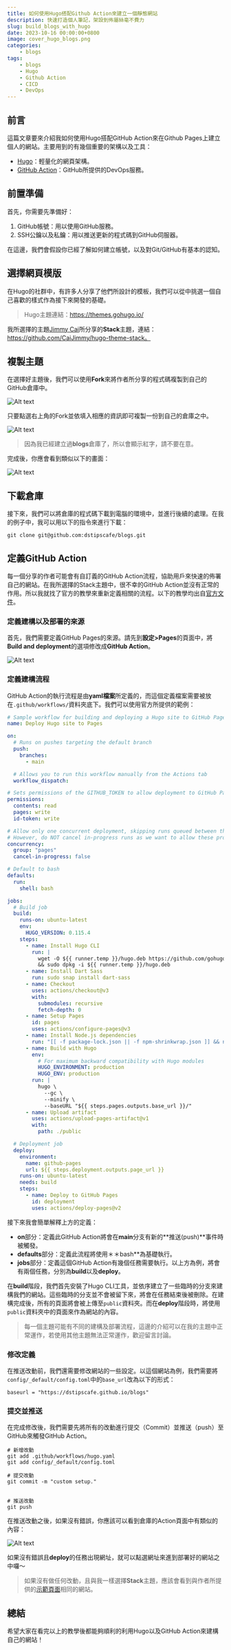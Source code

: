 ```yaml
---
title: 如何使用Hugo搭配Github Action來建立一個靜態網站
description: 快速打造個人筆記，架設到佈屬絲毫不費力
slug: build_blogs_with_hugo
date: 2023-10-16 00:00:00+0800
image: cover_hugo_blogs.png
categories:
    - blogs
tags:
    - blogs
    - Hugo
    - Github Action
    - CICD
    - DevOps
---
```



## 前言

這篇文章要來介紹我如何使用Hugo搭配GitHub Action來在Github Pages上建立個人的網站。主要用到的有幾個重要的架構以及工具：

* [Hugo](https://gohugo.io/)：輕量化的網頁架構。
* [GitHub Action](https://github.com/features/actions)：GitHub所提供的DevOps服務。

## 前置準備

首先，你需要先準備好：

1. GitHub帳號：用以使用GitHub服務。
2. SSH公鑰以及私鑰：用以推送更新的程式碼到GitHub伺服器。

在這邊，我們會假設你已經了解如何建立帳號，以及對Git/GitHub有基本的認知。

## 選擇網頁模版

在Hugo的社群中，有許多人分享了他們所設計的模板，我們可以從中挑選一個自己喜歡的樣式作為接下來開發的基礎。

> Hugo主題連結：https://themes.gohugo.io/

我所選擇的主題[Jimmy Cai](https://github.com/CaiJimmy)所分享的**Stack**主題，連結：https://github.com/CaiJimmy/hugo-theme-stack。

## 複製主題

在選擇好主題後，我們可以使用**Fork**來將作者所分享的程式碼複製到自己的GitHub倉庫中。

![Alt text](image.png)

只要點選右上角的Fork並依填入相應的資訊即可複製一份到自己的倉庫之中。

![Alt text](image-1.png)

> 因為我已經建立過**blogs**倉庫了，所以會顯示紅字，請不要在意。

完成後，你應會看到類似以下的畫面：

![Alt text](image-2.png)

## 下載倉庫

接下來，我們可以將倉庫的程式碼下載到電腦的環境中，並進行後續的處理。在我的例子中，我可以用以下的指令來進行下載：

```
git clone git@github.com:dstipscafe/blogs.git
```

## 定義GitHub Action

每一個分享的作者可能會有自訂義的GitHub Action流程，協助用戶來快速的佈署自己的網站。在我所選擇的Stack主題中，很不幸的GitHub Action並沒有正常的作用。所以我就找了官方的教學來重新定義相關的流程。以下的教學均出自[官方文件](https://gohugo.io/hosting-and-deployment/hosting-on-github/)。

### 定義建構以及部署的來源

首先，我們需要定義GitHub Pages的來源。請先到**設定>Pages**的頁面中，將**Build and deployment**的選項修改成**GitHub Action**。

![Alt text](image-3.png)

### 定義建構流程

GitHub Action的執行流程是由**yaml檔案**所定義的，而這個定義檔案需要被放在`.github/workflows/`資料夾底下。我們可以使用官方所提供的範例：

```yaml
# Sample workflow for building and deploying a Hugo site to GitHub Pages
name: Deploy Hugo site to Pages

on:
  # Runs on pushes targeting the default branch
  push:
    branches:
      - main

  # Allows you to run this workflow manually from the Actions tab
  workflow_dispatch:

# Sets permissions of the GITHUB_TOKEN to allow deployment to GitHub Pages
permissions:
  contents: read
  pages: write
  id-token: write

# Allow only one concurrent deployment, skipping runs queued between the run in-progress and latest queued.
# However, do NOT cancel in-progress runs as we want to allow these production deployments to complete.
concurrency:
  group: "pages"
  cancel-in-progress: false

# Default to bash
defaults:
  run:
    shell: bash

jobs:
  # Build job
  build:
    runs-on: ubuntu-latest
    env:
      HUGO_VERSION: 0.115.4
    steps:
      - name: Install Hugo CLI
        run: |
          wget -O ${{ runner.temp }}/hugo.deb https://github.com/gohugoio/hugo/releases/download/v${HUGO_VERSION}/hugo_extended_${HUGO_VERSION}_linux-amd64.deb \
          && sudo dpkg -i ${{ runner.temp }}/hugo.deb          
      - name: Install Dart Sass
        run: sudo snap install dart-sass
      - name: Checkout
        uses: actions/checkout@v3
        with:
          submodules: recursive
          fetch-depth: 0
      - name: Setup Pages
        id: pages
        uses: actions/configure-pages@v3
      - name: Install Node.js dependencies
        run: "[[ -f package-lock.json || -f npm-shrinkwrap.json ]] && npm ci || true"
      - name: Build with Hugo
        env:
          # For maximum backward compatibility with Hugo modules
          HUGO_ENVIRONMENT: production
          HUGO_ENV: production
        run: |
          hugo \
            --gc \
            --minify \
            --baseURL "${{ steps.pages.outputs.base_url }}/"          
      - name: Upload artifact
        uses: actions/upload-pages-artifact@v1
        with:
          path: ./public

  # Deployment job
  deploy:
    environment:
      name: github-pages
      url: ${{ steps.deployment.outputs.page_url }}
    runs-on: ubuntu-latest
    needs: build
    steps:
      - name: Deploy to GitHub Pages
        id: deployment
        uses: actions/deploy-pages@v2
```

接下來我會簡單解釋上方的定義：

* **on**部分：定義此GitHub Action將會在**main**分支有新的**推送(push)**事件時被觸發。
* **defaults**部分：定義此流程將使用＊＊bash**為基礎執行。
* **jobs**部分：定義這個GitHub Action有幾個任務需要執行。以上方為例，將會有兩個任務，分別為**build**以及**deploy**。

在**build**階段，我們首先安裝了Hugo CLI工具，並依序建立了一些臨時的分支來建構我們的網站。這些臨時的分支並不會被留下來，將會在任務結束後被刪除。在建構完成後，所有的頁面將會被上傳至`public`資料夾。而在**deploy**階段時，將使用`public`資料夾中的頁面來作為網站的內容。

> 每一個主題可能有不同的建構及部署流程，這邊的介紹可以在我的主題中正常運作，若使用其他主題無法正常運作，歡迎留言討論。


### 修改定義

在推送改動前，我們還需要修改網站的一些設定。以這個網站為例，我們需要將`config/_default/config.toml`中的`base_url`改為以下的形式：

```
baseurl = "https://dstipscafe.github.io/blogs"
```

### 提交並推送

在完成修改後，我們需要先將所有的改動進行提交（Commit）並推送（push）至GitHub來觸發GitHub Action。

```
# 新增改動
git add .github/workflows/hugo.yaml
git add config/_default/config.toml

# 提交改動
git commit -m "custom setup."


# 推送改動
git push
```

在推送改動之後，如果沒有錯誤，你應該可以看到倉庫的Action頁面中有類似的內容：

![Alt text](image-4.png)

如果沒有錯誤且**deploy**的任務出現網址，就可以點選網址來進到部署好的網站之中囉～

> 如果沒有做任何改動，且與我一樣選擇**Stack**主題，應該會看到與作者所提供的[示範頁面](https://demo.stack.jimmycai.com/)相同的網站。

## 總結

希望大家在看完以上的教學後都能夠順利的利用Hugo以及GitHub Action來建構自己的網站！
